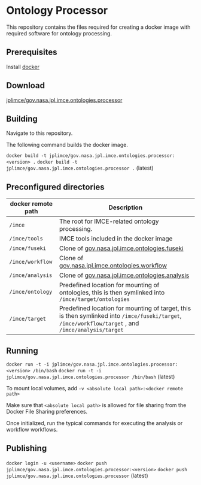 # Ontology Processor
This repository contains the files required for creating a docker image with required software for ontology processing.

## Prerequisites
Install [docker](https://www.docker.com/)

## Download

[jplimce/gov.nasa.jpl.imce.ontologies.processor](https://hub.docker.com/r/jplimce/gov.nasa.jpl.imce.ontologies.processor/)

## Building

Navigate to this repository.

The following command builds the docker image.

`docker build -t jplimce/gov.nasa.jpl.imce.ontologies.processor:<version> .`
`docker build -t jplimce/gov.nasa.jpl.imce.ontologies.processor .` (latest)

## Preconfigured directories

| docker remote path | Description |
|--------------------|-------------|
|`/imce`             | The root for IMCE-related ontology processing. |
|`/imce/tools`       | IMCE tools included in the docker image |
|`/imce/fuseki`      | Clone of [gov.nasa.jpl.imce.ontologies.fuseki](https://github.com/JPL-IMCE/gov.nasa.jpl.imce.ontologies.fuseki) |
|`/imce/workflow`    | Clone of [gov.nasa.jpl.imce.ontologies.workflow](https://github.com/JPL-IMCE/gov.nasa.jpl.imce.ontologies.workflow) |
|`/imce/analysis`    | Clone of [gov.nasa.jpl.imce.ontologies.analysis](https://github.com/JPL-IMCE/gov.nasa.jpl.imce.ontologies.analysis) |
|`/imce/ontology`    | Predefined location for mounting of ontologies, this is then symlinked into `/imce/target/ontologies` |
|`/imce/target`      | Predefined location for mounting of target, this is then symlinked into `/imce/fuseki/target`, `/imce/workflow/target` , and `/imce/analysis/target` |

## Running

`docker run -t -i jplimce/gov.nasa.jpl.imce.ontologies.processor:<version> /bin/bash`
`docker run -t -i jplimce/gov.nasa.jpl.imce.ontologies.processor /bin/bash` (latest)

To mount local volumes, add `-v <absolute local path>:<docker remote path>`

Make sure that `<absolute local path>` is allowed for file sharing from the Docker File Sharing preferences.

Once initialized, run the typical commands for executing the analysis or workflow workflows. 

## Publishing

`docker login -u <username>`
`docker push jplimce/gov.nasa.jpl.imce.ontologies.processor:<version>`
`docker push jplimce/gov.nasa.jpl.imce.ontologies.processor` (latest)
